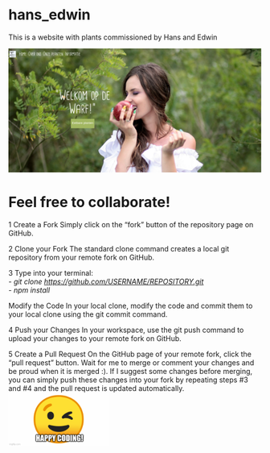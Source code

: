 # hans_edwin
This is a website with plants commissioned by Hans and Edwin

<img src='/assets/images/website/screenshot.png'>


# Feel free to collaborate! 

1 Create a Fork
Simply click on the “fork” button of the repository page on GitHub.

2 Clone your Fork
The standard clone command creates a local git repository from your remote fork on GitHub.

3 Type into your terminal:<br>
<i>- git clone https://github.com/USERNAME/REPOSITORY.git</i><br>
<i>- npm install</i><br>


Modify the Code
In your local clone, modify the code and commit them to your local clone using the git commit command.

4 Push your Changes
In your workspace, use the git push command to upload your changes to your remote fork on GitHub.

5 Create a Pull Request
On the GitHub page of your remote fork, click the “pull request” button. Wait for me to merge or comment your changes and be proud when it is merged :). If I suggest some changes before merging, you can simply push these changes into your fork by repeating steps #3 and #4 and the pull request is updated automatically.
<br>
<img src="/assets/images/website/happy_coding.gif" width="200">




